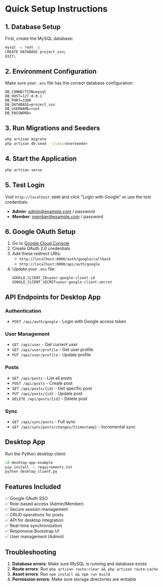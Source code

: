 # Quick Setup Instructions

## 1. Database Setup

First, create the MySQL database:

```bash
mysql -u root -p
CREATE DATABASE project_sso;
EXIT;
```

## 2. Environment Configuration

Make sure your `.env` file has the correct database configuration:

```
DB_CONNECTION=mysql
DB_HOST=127.0.0.1
DB_PORT=3306
DB_DATABASE=project_sso
DB_USERNAME=root
DB_PASSWORD=
```

## 3. Run Migrations and Seeders

```bash
php artisan migrate
php artisan db:seed --class=UserSeeder
```

## 4. Start the Application

```bash
php artisan serve
```

## 5. Test Login

Visit `http://localhost:8000` and click "Login with Google" or use the test credentials:

- **Admin**: admin@example.com / password
- **Member**: member@example.com / password

## 6. Google OAuth Setup

1. Go to [Google Cloud Console](https://console.cloud.google.com/)
2. Create OAuth 2.0 credentials
3. Add these redirect URIs:
   - `http://localhost:8000/auth/google/callback`
   - `http://localhost:8000/api/auth/google`
4. Update your `.env` file:
   ```
   GOOGLE_CLIENT_ID=your-google-client-id
   GOOGLE_CLIENT_SECRET=your-google-client-secret
   ```

## API Endpoints for Desktop App

### Authentication
- `POST /api/auth/google` - Login with Google access token

### User Management
- `GET /api/user` - Get current user
- `GET /api/user/profile` - Get user profile
- `PUT /api/user/profile` - Update profile

### Posts
- `GET /api/posts` - List all posts
- `POST /api/posts` - Create post
- `GET /api/posts/{id}` - Get specific post
- `PUT /api/posts/{id}` - Update post
- `DELETE /api/posts/{id}` - Delete post

### Sync
- `GET /api/sync/posts` - Full sync
- `GET /api/sync/posts/changes/{timestamp}` - Incremental sync

## Desktop App

Run the Python desktop client:

```bash
cd desktop-app-example
pip install -r requirements.txt
python desktop_client.py
```

## Features Included

✅ Google OAuth SSO  
✅ Role-based access (Admin/Member)  
✅ Secure session management  
✅ CRUD operations for posts  
✅ API for desktop integration  
✅ Real-time synchronization  
✅ Responsive Bootstrap UI  
✅ User management (Admin)  

## Troubleshooting

1. **Database errors**: Make sure MySQL is running and database exists
2. **Route errors**: Run `php artisan route:clear && php artisan route:cache`
3. **Asset errors**: Run `npm install && npm run build`
4. **Permission errors**: Make sure storage directories are writable
